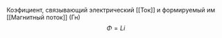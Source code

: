 Коэфициент, связывающий электрический [[Ток]] и формируемый им [[Магнитный поток]] (Гн)
$$\Phi = Li$$